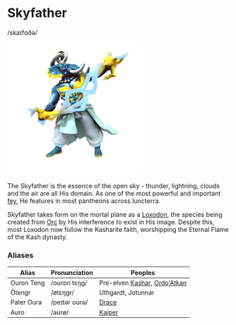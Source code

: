 # Skyfather
/skaɪfɑðə/

![](Skyfather.png)

The Skyfather is the essence of the open sky - thunder, lightning, clouds and the air are all His domain. As one of the most powerful and important [fey](Fey.md), He features in most pantheons across Iuncterra.

Skyfather takes form on the mortal plane as a [Loxodon](../../Species/Godtouched/Loxodon.md), the species being created from [Orc](../../Species/Homonid/Orc.md) by His interference to exist in His image. Despite this, most Loxodon now follow the Kasharite faith, worshipping the Eternal Flame of the Kash dynasty.

### Aliases
| Alias | Pronunciation | Peoples |
| ----- | ------------- | ------- |
| Ouron Teng | /oʊrɒn tɛŋg/ | Pre-elven [Kashar](../../Locations/Kashar/Kashar.md), [Ordo'Atkan](../../Locations/Ordo'Atkan/Ordo'Atkan.md) |
| Ötengr | /øtɛŋgr/ | Uthgardt, Jotunnar |
| Pater Oura | /peɪtər oʊrə/ | [Drace](../../Locations/Drace/Drace.md) |
| Auro | /aʊrø/ | [Kaiper](../../Locations/Kaiper/Kaiper.md) |